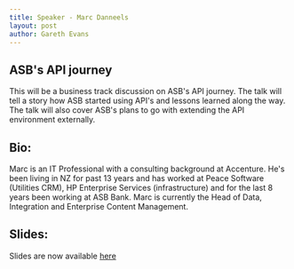 ```yaml
---
title: Speaker - Marc Danneels
layout: post
author: Gareth Evans
---
```


## ASB's API journey
 
This will be a business track discussion on ASB's API journey. The talk will tell a story how ASB started using API's and lessons learned along the way. The talk will also cover ASB's plans to go with extending the API environment externally.

## Bio:

Marc is an IT Professional with a consulting background at Accenture. He's been living in NZ for past 13 years and has worked at Peace Software (Utilities CRM), HP Enterprise Services (infrastructure) and for the last 8 years been working at ASB Bank. Marc is currently the Head of Data, Integration and Enterprise Content Management.

## Slides:
 
Slides are now available [here](http://apidaysnz.s3-website-ap-southeast-2.amazonaws.com/danneels.pdf)